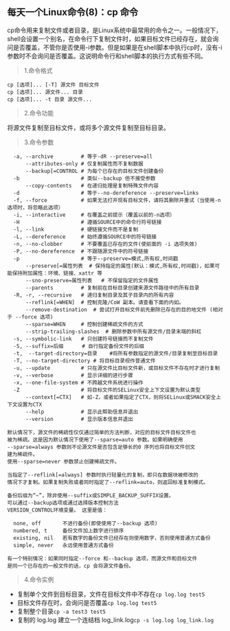 ## 每天一个Linux命令(8)：cp 命令

cp命令用来复制文件或者目录，是Linux系统中最常用的命令之一。一般情况下，shell会设置一个别名，在命令行下复制文件时，如果目标文件已经存在，就会询问是否覆盖，不管你是否使用-i参数。但是如果是在shell脚本中执行cp时，没有-i参数时不会询问是否覆盖。这说明命令行和shell脚本的执行方式有些不同。 

> 1.命令格式

```shell
cp [选项]... [-T] 源文件 目标文件
cp [选项]... 源文件... 目录
cp [选项]... -t 目录 源文件...
```

> 2.命令功能

将源文件复制至目标文件，或将多个源文件复制至目标目录。

> 3.命令参数

```shell
  -a, --archive			# 等于-dR --preserve=all
      --attributes-only	# 仅复制属性而不复制数据      
      --backup[=CONTROL	# 为每个已存在的目标文件创建备份
  -b					# 类似--backup 但不接受参数
      --copy-contents	# 在递归处理是复制特殊文件内容
  -d					# 等于--no-dereference --preserve=links
  -f, --force           # 如果无法打开现有目标文件，请将其删除并重试（当使用-n选项时，将忽略此选项）
  -i, --interactive     # 在覆盖之前提示（覆盖以前的-n选项）
  -H                    # 遵循SOURCE中的命令行符号链接
  -l, --link            # 硬链接文件而不是复制
  -L, --dereference     # 始终遵循SOURCE中的符号链接
  -n, --no-clobber		# 不要覆盖已存在的文件(使前面的 -i 选项失效)
  -P, --no-dereference	# 不跟随源文件中的符号链接
  -p					# 等于--preserve=模式,所有权,时间戳
      --preserve[=属性列表	# 保持指定的属性(默认：模式,所有权,时间戳)，如果可能保持附加属性：环境、链接、xattr 等
      --sno-preserve=属性列表	# 不保留指定的文件属性
      --parents			# 复制前在目标目录创建来源文件路径中的所有目录
  -R, -r, --recursive	# 递归复制目录及其子目录内的所有内容
      --reflink[=WHEN]	# 控制克隆/CoW 副本。请查看下面的内如。
      --remove-destination	# 尝试打开目标文件前先删除已存在的目的地文件 (相对于 --force 选项)
      --sparse=WHEN		# 控制创建稀疏文件的方式
      --strip-trailing-slashes	# 删除参数中所有源文件/目录末端的斜杠
  -s, --symbolic-link	# 只创建符号链接而不复制文件
  -S, --suffix=后缀	   # 自行指定备份文件的后缀
  -t,  --target-directory=目录	#将所有参数指定的源文件/目录复制至目标目录
  -T, --no-target-directory	# 将目标目录视作普通文件
  -u, --update			# 只在源文件比目标文件新，或目标文件不存在时才进行复制
  -v, --verbose			# 显示详细的进行步骤
  -x, --one-file-system	# 不跨越文件系统进行操作
  -Z                    # 将目标文件的SELinux安全上下文设置为默认类型
      --context[=CTX]   # 如-Z，或者如果指定了CTX，则将SELinux或SMACK安全上下文设置为CTX
      --help			# 显示此帮助信息并退出
      --version			# 显示版本信息并退出

默认情况下，源文件的稀疏性仅仅通过简单的方法判断，对应的目标文件目标文件也
被为稀疏。这是因为默认情况下使用了--sparse=auto 参数。如果明确使用
--sparse=always 参数则不论源文件是否包含足够长的0 序列也将目标文件创文
建为稀疏件。
使用--sparse=never 参数禁止创建稀疏文件。

当指定了--reflink[=always] 参数时执行轻量化的复制，即只在数据块被修改的
情况下才复制。如果复制失败或者同时指定了--reflink=auto，则返回标准复制模式。

备份后缀为“~”，除非使用--suffix或SIMPLE_BACKUP_SUFFIX设置。
可以通过--backup选项或通过选择版本控制方法
VERSION_CONTROL环境变量。 这里是值：

  none, off       不进行备份(即使使用了--backup 选项)
  numbered, t     备份文件加上数字进行排序
  existing, nil   若有数字的备份文件已经存在则使用数字，否则使用普通方式备份
  simple, never   永远使用普通方式备份

有一个特别情况：如果同时指定--force 和--backup 选项，而源文件和目标文件
是同一个已存在的一般文件的话，cp 会将源文件备份。
```

> 4.命令实例

- 复制单个文件到目标目录，文件在目标文件中不存在`cp log.log test5`
- 目标文件存在时，会询问是否覆盖`cp log.log test5`
- 复制整个目录`cp -a test3 test5`
- 复制的 log.log 建立一个连结档 log_link.log`cp -s log.log log_link.log`